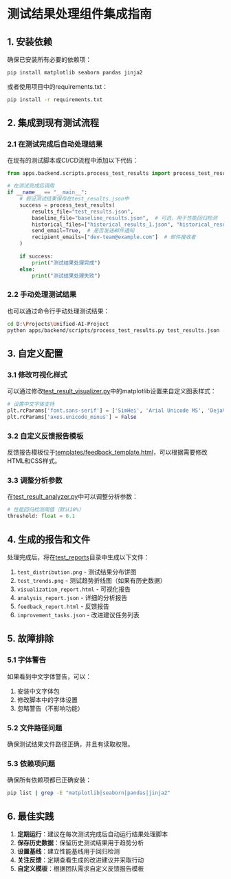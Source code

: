 # 测试结果处理组件集成指南

## 1. 安装依赖

确保已安装所有必要的依赖项：

```bash
pip install matplotlib seaborn pandas jinja2
```

或者使用项目中的requirements.txt：

```bash
pip install -r requirements.txt
```

## 2. 集成到现有测试流程

### 2.1 在测试完成后自动处理结果

在现有的测试脚本或CI/CD流程中添加以下代码：

```python
from apps.backend.scripts.process_test_results import process_test_results

# 在测试完成后调用
if __name__ == "__main__":
    # 假设测试结果保存在test_results.json中
    success = process_test_results(
        results_file="test_results.json",
        baseline_file="baseline_results.json",  # 可选，用于性能回归检测
        historical_files=["historical_results_1.json", "historical_results_2.json"],  # 可选，用于趋势分析
        send_email=True,  # 是否发送邮件通知
        recipient_emails=["dev-team@example.com"]  # 邮件接收者
    )
    
    if success:
        print("测试结果处理完成")
    else:
        print("测试结果处理失败")
```

### 2.2 手动处理测试结果

也可以通过命令行手动处理测试结果：

```bash
cd D:\Projects\Unified-AI-Project
python apps/backend/scripts/process_test_results.py test_results.json --baseline baseline_results.json --historical historical_results_1.json historical_results_2.json --send-email --recipients dev-team@example.com
```

## 3. 自定义配置

### 3.1 修改可视化样式

可以通过修改[test_result_visualizer.py](file:///D:/Projects/Unified-AI-Project/apps/backend/scripts/test_result_visualizer.py)中的matplotlib设置来自定义图表样式：

```python
# 设置中文字体支持
plt.rcParams['font.sans-serif'] = ['SimHei', 'Arial Unicode MS', 'DejaVu Sans']
plt.rcParams['axes.unicode_minus'] = False
```

### 3.2 自定义反馈报告模板

反馈报告模板位于[templates/feedback_template.html](file:///D:/Projects/Unified-AI-Project/apps/backend/test_data/templates/feedback_template.html)，可以根据需要修改HTML和CSS样式。

### 3.3 调整分析参数

在[test_result_analyzer.py](file:///D:/Projects/Unified-AI-Project/apps/backend/scripts/test_result_analyzer.py)中可以调整分析参数：

```python
# 性能回归检测阈值（默认10%）
threshold: float = 0.1
```

## 4. 生成的报告和文件

处理完成后，将在[test_reports](file:///D:/Projects/Unified-AI-Project/apps/backend/test_data/test_reports)目录中生成以下文件：

1. `test_distribution.png` - 测试结果分布饼图
2. `test_trends.png` - 测试趋势折线图（如果有历史数据）
3. `visualization_report.html` - 可视化报告
4. `analysis_report.json` - 详细的分析报告
5. `feedback_report.html` - 反馈报告
6. `improvement_tasks.json` - 改进建议任务列表

## 5. 故障排除

### 5.1 字体警告

如果看到中文字体警告，可以：

1. 安装中文字体包
2. 修改脚本中的字体设置
3. 忽略警告（不影响功能）

### 5.2 文件路径问题

确保测试结果文件路径正确，并且有读取权限。

### 5.3 依赖项问题

确保所有依赖项都已正确安装：

```bash
pip list | grep -E "matplotlib|seaborn|pandas|jinja2"
```

## 6. 最佳实践

1. **定期运行**：建议在每次测试完成后自动运行结果处理脚本
2. **保存历史数据**：保留历史测试结果用于趋势分析
3. **设置基线**：建立性能基线用于回归检测
4. **关注反馈**：定期查看生成的改进建议并采取行动
5. **自定义模板**：根据团队需求自定义反馈报告模板